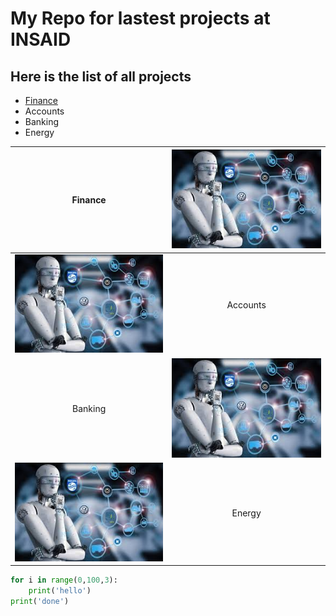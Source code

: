 # My Repo for lastest projects at INSAID

## Here is the list of all projects

- [Finance](https://github.com/achreshmittal/demo/blob/master/finance%20project "Finance")
- Accounts
- Banking
- Energy

|  Finance |  [![Fin](https://raw.githubusercontent.com/achreshmittal/demo/master/images/AI.jpg "Fin")](https://raw.githubusercontent.com/achreshmittal/demo/master/images/AI.jpg "Fin") |
| :------------: | :------------: |
| [![Accounts](https://raw.githubusercontent.com/achreshmittal/demo/master/images/AI.jpg "Banking")](https://raw.githubusercontent.com/achreshmittal/demo/master/images/AI.jpg "Banking")  |  Accounts |
| Banking  | [![Banking](https://raw.githubusercontent.com/achreshmittal/demo/master/images/AI.jpg "Banking")](https://raw.githubusercontent.com/achreshmittal/demo/master/images/AI.jpg "Banking")  |
|  [![Energy](https://raw.githubusercontent.com/achreshmittal/demo/master/images/AI.jpg "Energy")](https://raw.githubusercontent.com/achreshmittal/demo/master/images/AI.jpg "Energy") | Energy |


```python
for i in range(0,100,3):
	print('hello')
print('done')
```
